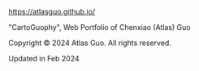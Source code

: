https://atlasguo.github.io/

"CartoGuophy", Web Portfolio of Chenxiao (Atlas) Guo

Copyright © 2024 Atlas Guo. All rights reserved.

Updated in Feb 2024